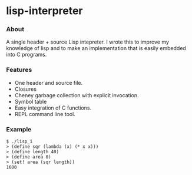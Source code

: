 lisp-interpreter
===============

### About ###

A single header + source Lisp intepreter. I wrote this to improve my knowledge of lisp and to make an implementation that is easily embedded into C programs.

### Features ###

- One header and source file.
- Closures
- Cheney garbage collection with explicit invocation.
- Symbol table
- Easy integration of C functions.
- REPL command line tool.

### Example ###

```
$ ./lisp_i
> (define sqr (lambda (x) (* x x)))
> (define length 40)
> (define area 0)
> (set! area (sqr length))
1600
```
